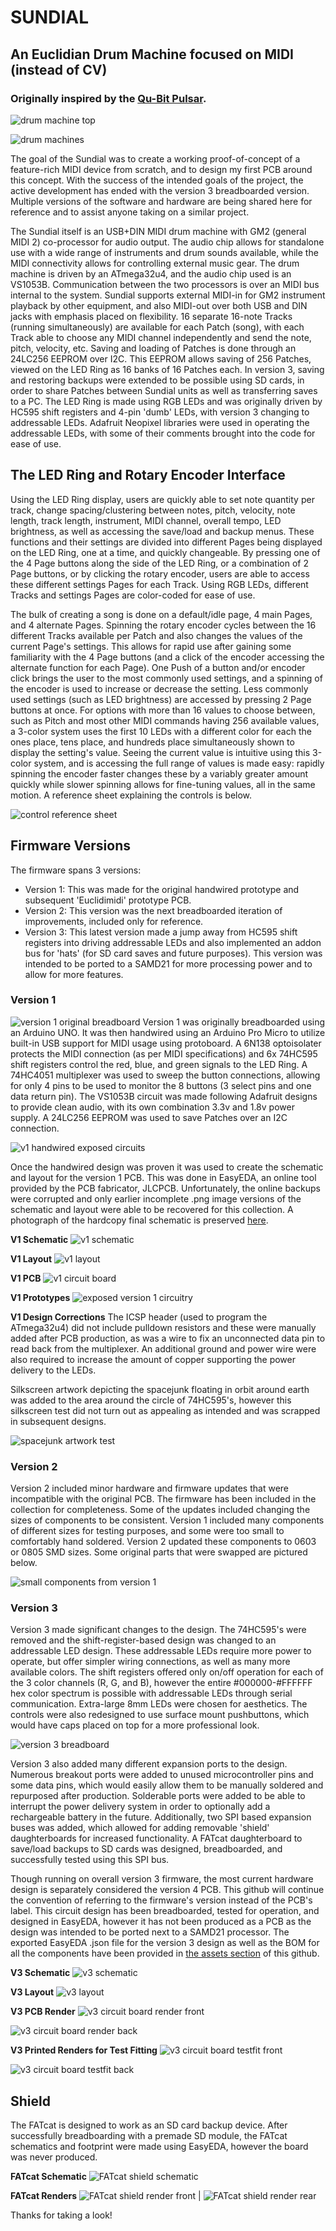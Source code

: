 # SUNDIAL


## An Euclidian Drum Machine focused on MIDI (instead of CV) 

### Originally inspired by the [Qu-Bit Pulsar](https://www.qubitelectronix.com/shop/pulsar). 


![drum machine top](./media/sundial_top.jpg)

![drum machines](./media/sundial.jpg)


The goal of the Sundial was to create a working proof-of-concept of a feature-rich MIDI device from scratch, and to design my first PCB around this concept. With the success of the intended goals of the project, the active development has ended with the version 3 breadboarded version. Multiple versions of the software and hardware are being shared here for reference and to assist anyone taking on a similar project. 

 
The Sundial itself is an USB+DIN MIDI drum machine with GM2 (general MIDI 2) co-processor for audio output. The audio chip allows for standalone use with a wide range of instruments and drum sounds available, while the MIDI connectivity allows for controlling external music gear. The drum machine is driven by an ATmega32u4, and the audio chip used is an VS1053B. Communication between the two processors is over an MIDI bus internal to the system. Sundial supports external MIDI-in for GM2 instrument playback by other equipment, and also MIDI-out over both USB and DIN jacks with emphasis placed on flexibility. 16 separate 16-note Tracks (running simultaneously) are available for each Patch (song), with each Track able to choose any MIDI channel independently and send the note, pitch, velocity, etc. Saving and loading of Patches is done through an 24LC256 EEPROM over I2C. This EEPROM allows saving of 256 Patches, viewed on the LED Ring as 16 banks of 16 Patches each. In version 3, saving and restoring backups were extended to be possible using SD cards, in order to share Patches between Sundial units as well as transferring saves to a PC. The LED Ring is made using RGB LEDs and was originally driven by HC595 shift registers and 4-pin 'dumb' LEDs, with version 3 changing to addressable LEDs. Adafruit Neopixel libraries were used in operating the addressable LEDs, with some of their comments brought into the code for ease of use.


## The LED Ring and Rotary Encoder Interface


Using the LED Ring display, users are quickly able to set note quantity per track, change spacing/clustering between notes, pitch, velocity, note length, track length, instrument, MIDI channel, overall tempo, LED brightness, as well as accessing the save/load and backup menus. These functions and their settings are divided into different Pages being displayed on the LED Ring, one at a time, and quickly changeable. By pressing one of the 4 Page buttons along the side of the LED Ring, or a combination of 2 Page buttons, or by clicking the rotary encoder, users are able to access these different settings Pages for each Track. Using RGB LEDs, different Tracks and settings Pages are color-coded for ease of use. 


The bulk of creating a song is done on a default/idle page, 4 main Pages, and 4 alternate Pages. Spinning the rotary encoder cycles between the 16 different Tracks available per Patch and also changes the values of the current Page's settings. This allows for rapid use after gaining some familiarity with the 4 Page buttons (and a click of the encoder accessing the alternate function for each Page). One Push of a button and/or encoder click brings the user to the most commonly used settings, and a spinning of the encoder is used to increase or decrease the setting. Less commonly used settings (such as LED brightness) are accessed by pressing 2 Page buttons at once. For options with more than 16 values to choose between, such as Pitch and most other MIDI commands having 256 available values, a 3-color system uses the first 10 LEDs with a different color for each the ones place, tens place, and hundreds place simultaneously shown to display the setting's value. Seeing the current value is intuitive using this 3-color system, and is accessing the full range of values is made easy: rapidly spinning the encoder faster changes these by a variably greater amount quickly while slower spinning allows for fine-tuning values, all in the same motion. A reference sheet explaining the controls is below.

![control reference sheet](./media/control_sheet.png)


## Firmware Versions


The firmware spans 3 versions:
* Version 1: This was made for the original handwired prototype and subsequent 'Euclidimidi' prototype PCB.
* Version 2: This version was the next breadboarded iteration of improvements, included only for reference.
* Version 3: This latest version made a jump away from HC595 shift registers into driving addressable LEDs and also implemented an addon bus for 'hats' (for SD card saves and future purposes). This version was intended to be ported to a SAMD21 for more processing power and to allow for more features.


### Version 1

![version 1 original breadboard](./media/v1_breadboard.jpeg)
Version 1 was originally breadboarded using an Arduino UNO. It was then handwired using an Arduino Pro Micro to utilize built-in USB support for MIDI usage using protoboard. A 6N138 optoisolater protects the MIDI connection (as per MIDI specifications) and 6x 74HC595 shift registers control the red, blue, and green signals to the LED Ring. A 74HC4051 multiplexer was used to sweep the button connections, allowing for only 4 pins to be used to monitor the 8 buttons (3 select pins and one data return pin). The VS1053B circuit was made following Adafruit designs to provide clean audio, with its own combination 3.3v and 1.8v power supply. A 24LC256 EEPROM was used to save Patches over an I2C connection.

![v1 handwired exposed circuits](./media/v1_handwire.jpg)

Once the handwired design was proven it was used to create the schematic and layout for the version 1 PCB. This was done in EasyEDA, an online tool provided by the PCB fabricator, JLCPCB. Unfortunately, the online backups were corrupted and only earlier incomplete .png image versions of the schematic and layout were able to be recovered for this collection. A photograph of the hardcopy final schematic is preserved [here](./media/v1_hardcopy_schematic).

**V1 Schematic**
![v1 schematic](./media/schematic_v1.png)


**V1 Layout**
![v1 layout](./media/layout_v1.png)


**V1 PCB**
![v1 circuit board](./media/v1_pcb.jpg)


**V1 Prototypes**
![exposed version 1 circuitry](./media/version1.jpg)


**V1 Design Corrections**
The ICSP header (used to program the ATmega32u4) did not include pulldown resistors and these were manually added after PCB production, as was a wire to fix an unconnected data pin to read back from the multiplexer. An additional ground and power wire were also required to increase the amount of copper supporting the power delivery to the LEDs.   


Silkscreen artwork depicting the spacejunk floating in orbit around earth was added to the area around the circle of 74HC595's, however this silkscreen test did not turn out as appealing as intended and was scrapped in subsequent designs.

![spacejunk artwork test](./media/spacejunk.png)


### Version 2

Version 2 included minor hardware and firmware updates that were incompatible with the original PCB. The firmware has been included in the collection for completeness. Some of the updates included changing the sizes of components to be consistent. Version 1 included many components of different sizes for testing purposes, and some were too small to comfortably hand soldered. Version 2 updated these components to 0603 or 0805 SMD sizes. Some original parts that were swapped are pictured below.

![small components from version 1](./media/v1_small_parts.jpg)

### Version 3

Version 3 made significant changes to the design. The 74HC595's were removed and the shift-register-based design was changed to an addressable LED design. These addressable LEDs require more power to operate, but offer simpler wiring connections, as well as many more available colors. The shift registers offered only on/off operation for each of the 3 color channels (R, G, and B), however the entire #000000-#FFFFFF hex color spectrum is possible with addressable LEDs through serial communication. Extra-large 8mm LEDs were chosen for aesthetics. The controls were also redesigned to use surface mount pushbuttons, which would have caps placed on top for a more professional look.  


![version 3 breadboard](./media/v3_breadboard.jpg)


Version 3 also added many different expansion ports to the design. Numerous breakout ports were added to unused microcontroller pins and some data pins, which would easily allow them to be manually soldered and repurposed after production. Solderable ports were added to be able to interrupt the power delivery system in order to optionally add a rechargeable battery in the future. Additionally, two SPI based expansion buses was added, which allowed for adding removable 'shield' daughterboards for increased functionality. A FATcat daughterboard to save/load backups to SD cards was designed, breadboarded, and successfully tested using this SPI bus. 

Though running on overall version 3 firmware, the most current hardware design is separately considered the version 4 PCB. This github will continue the convention of referring to the firmware's version instead of the PCB's label. This circuit design has been breadboarded, tested for operation, and designed in EasyEDA, however it has not been produced as a PCB as the design was intended to be ported next to a SAMD21 processor. The exported EasyEDA .json file for the version 3 design as well as the BOM for all the components have been provided in [the assets section](./assets/) of this github.


**V3 Schematic**
![v3 schematic](./media/schematic_v3.png)


**V3 Layout**
![v3 layout](./media/layout_v3.png)


**V3 PCB Render**
![v3 circuit board render front](./media/3d_front_v3.png)

![v3 circuit board render back](./media/3d_rear_v3.png)


**V3 Printed Renders for Test Fitting**
![v3 circuit board testfit front](./media/v3_testfit1.jpg)

![v3 circuit board testfit back](./media/v3_testfit2.jpg)


## Shield

The FATcat is designed to work as an SD card backup device. After successfully breadboarding with a premade SD module, the FATcat schematics and footprint were made using EasyEDA, however the board was never produced.


**FATcat Schematic**
![FATcat shield schematic](./media/FATcat_schematic.png)


**FATcat Renders**
![FATcat shield render front](./media/FATcat_shield_top.png) | ![FATcat shield render rear](./media/FATcat_shield_bottom.png)


Thanks for taking a look!

